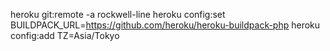 
heroku git:remote -a rockwell-line
heroku config:set BUILDPACK_URL=https://github.com/heroku/heroku-buildpack-php
heroku config:add TZ=Asia/Tokyo